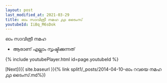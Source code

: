 ```yaml
---
layout: post
last_modified_at: 2021-03-29
title: ഓം സാവിത്രീ നമഹ ൧൧ ടൈംസ്
youtubeId: IiBq_M6sDok
---
```

 
 
 ഓം സാവിത്രീ നമഹ 
 
 -  ആരാണ് എല്ലാം സൃഷ്ടിക്കുന്നത് 
 
  
 
  
 
 
 
 
 
 


{% include youtubePlayer.html id=page.youtubeId %}
 
[Next]({{ site.baseurl }}{% link  split1/_posts/2014-04-10-ഓം റവയെ നമഹ ൧൧ ടൈംസ്.md%})
 
